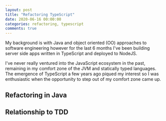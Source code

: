 ```yaml
---
layout: post
title: "Refactoring TypeScript"
date: 2020-06-16 00:00:00
categories: refactoring, typescript
comments: true
---
```


My background is with Java and object oriented (OO) approaches to software engineering however for the last 6 months
I've been building server side apps written in TypeScript and deployed to NodeJS.

I've never really ventured into the JavaScript ecosystem in the past, remaining in my comfort zone of the JVM and
statically typed languages. The emergence of TypeScript a few years ago piqued my interest so I was enthusiastic when
the opportunity to step out of my comfort zone came up.

## Refactoring in Java

## Relationship to TDD


